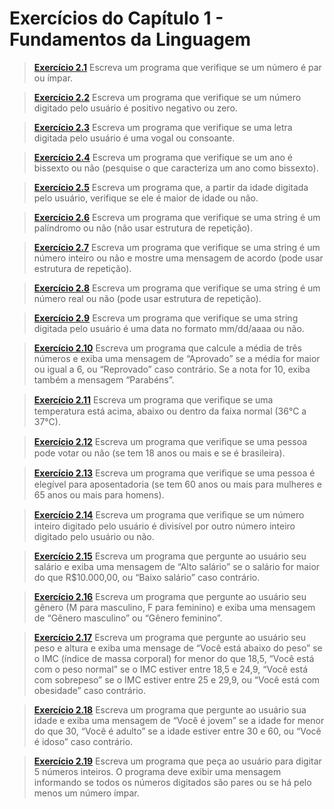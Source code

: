 # Exercícios do Capítulo 1 - Fundamentos da Linguagem

> **[Exercício 2.1](https://github.com/ThallesCansi/Programacao-para-Web/blob/master/1%C2%BA%20Bimestre/Cap%C3%ADtulo%20II%20-%20Estruturas%20Condicionais/Exercise%202.1.py)**  Escreva um programa que verifique se um número é par ou ímpar. 

> **[Exercício 2.2](https://github.com/ThallesCansi/Programacao-para-Web/blob/master/1%C2%BA%20Bimestre/Cap%C3%ADtulo%20II%20-%20Estruturas%20Condicionais/Exercise%202.2.py)**  Escreva um programa que verifique se um número digitado pelo usuário é positivo negativo ou zero.

> **[Exercício 2.3](https://github.com/ThallesCansi/Programacao-para-Web/blob/master/1%C2%BA%20Bimestre/Cap%C3%ADtulo%20II%20-%20Estruturas%20Condicionais/Exercise%202.3.py)**  Escreva um programa que verifique se uma letra digitada pelo usuário é uma vogal ou consoante.

> **[Exercício 2.4](https://github.com/ThallesCansi/Programacao-para-Web/blob/master/1%C2%BA%20Bimestre/Cap%C3%ADtulo%20II%20-%20Estruturas%20Condicionais/Exercise%202.4.py)**  Escreva um programa que verifique se um ano é bissexto ou não (pesquise o que caracteriza um ano como bissexto).

> **[Exercício 2.5](https://github.com/ThallesCansi/Programacao-para-Web/blob/master/1%C2%BA%20Bimestre/Cap%C3%ADtulo%20II%20-%20Estruturas%20Condicionais/Exercise%202.5.py)**  Escreva um programa que, a partir da idade digitada pelo usuário, verifique se ele é maior de idade ou não.

> **[Exercício 2.6](https://github.com/ThallesCansi/Programacao-para-Web/blob/master/1%C2%BA%20Bimestre/Cap%C3%ADtulo%20II%20-%20Estruturas%20Condicionais/Exercise%202.6.py)**  Escreva um programa que verifique se uma string é um palíndromo ou não (não usar estrutura de repetição).

> **[Exercício 2.7](https://github.com/ThallesCansi/Programacao-para-Web/blob/master/1%C2%BA%20Bimestre/Cap%C3%ADtulo%20II%20-%20Estruturas%20Condicionais/Exercise%202.7.py)**  Escreva um programa que verifique se uma string é um número inteiro ou não e mostre uma mensagem de acordo (pode usar estrutura de repetição).

> **[Exercício 2.8](https://github.com/ThallesCansi/Programacao-para-Web/blob/master/1%C2%BA%20Bimestre/Cap%C3%ADtulo%20II%20-%20Estruturas%20Condicionais/Exercise%202.8.py)**  Escreva um programa que verifique se uma string é um número real ou não (pode usar estrutura de repetição).

> **[Exercício 2.9](https://github.com/ThallesCansi/Programacao-para-Web/blob/master/1%C2%BA%20Bimestre/Cap%C3%ADtulo%20II%20-%20Estruturas%20Condicionais/Exercise%202.9.py)**  Escreva um programa que verifique se uma string digitada pelo usuário é uma data no formato mm/dd/aaaa ou não.

> **[Exercício 2.10](https://github.com/ThallesCansi/Programacao-para-Web/blob/master/1%C2%BA%20Bimestre/Cap%C3%ADtulo%20II%20-%20Estruturas%20Condicionais/Exercise%202.10.py)**  Escreva um programa que calcule a média de três números e exiba uma mensagem de “Aprovado” se a média for maior ou igual a 6, ou “Reprovado” caso contrário. Se a nota for 10, exiba também a mensagem “Parabéns”.

> **[Exercício 2.11](https://github.com/ThallesCansi/Programacao-para-Web/blob/master/1%C2%BA%20Bimestre/Cap%C3%ADtulo%20II%20-%20Estruturas%20Condicionais/Exercise%202.11.py)**  Escreva um programa que veriﬁque se uma temperatura está acima, abaixo ou dentro da faixa normal (36°C a 37°C).

> **[Exercício 2.12](https://github.com/ThallesCansi/Programacao-para-Web/blob/master/1%C2%BA%20Bimestre/Cap%C3%ADtulo%20II%20-%20Estruturas%20Condicionais/Exercise%202.12.py)**  Escreva um programa que veriﬁque se uma pessoa pode votar ou não (se tem 18 anos ou mais e se é brasileira).

> **[Exercício 2.13](https://github.com/ThallesCansi/Programacao-para-Web/blob/master/1%C2%BA%20Bimestre/Cap%C3%ADtulo%20II%20-%20Estruturas%20Condicionais/Exercise%202.13.py)**  Escreva um programa que veriﬁque se uma pessoa é elegível para aposentadoria (se tem 60 anos ou mais para mulheres e 65 anos ou mais para homens).

> **[Exercício 2.14](https://github.com/ThallesCansi/Programacao-para-Web/blob/master/1%C2%BA%20Bimestre/Cap%C3%ADtulo%20II%20-%20Estruturas%20Condicionais/Exercise%202.14.py)**  Escreva um programa que veriﬁque se um número inteiro digitado pelo usuário é divisível por outro número inteiro digitado pelo usuário ou não.

> **[Exercício 2.15](https://github.com/ThallesCansi/Programacao-para-Web/blob/master/1%C2%BA%20Bimestre/Cap%C3%ADtulo%20II%20-%20Estruturas%20Condicionais/Exercise%202.15.py)**  Escreva um programa que pergunte ao usuário seu salário e exiba uma mensagem de “Alto salário” se o salário for maior do que R$10.000,00, ou “Baixo salário” caso contrário.

> **[Exercício 2.16](https://github.com/ThallesCansi/Programacao-para-Web/blob/master/1%C2%BA%20Bimestre/Cap%C3%ADtulo%20II%20-%20Estruturas%20Condicionais/Exercise%202.16.py)**  Escreva um programa que pergunte ao usuário seu gênero (M para masculino, F para feminino) e exiba uma mensagem de “Gênero masculino” ou “Gênero feminino”.

> **[Exercício 2.17](https://github.com/ThallesCansi/Programacao-para-Web/blob/master/1%C2%BA%20Bimestre/Cap%C3%ADtulo%20II%20-%20Estruturas%20Condicionais/Exercise%202.17.py)**  Escreva um programa que pergunte ao usuário seu peso e altura e exiba uma mensage de “Você está abaixo do peso” se o IMC (índice de massa corporal) for menor do que 18,5, “Você está com o peso normal” se o IMC estiver entre 18,5 e 24,9, “Você está com sobrepeso” se o IMC estiver entre 25 e 29,9, ou “Você está com obesidade” caso contrário.

> **[Exercício 2.18](https://github.com/ThallesCansi/Programacao-para-Web/blob/master/1%C2%BA%20Bimestre/Cap%C3%ADtulo%20II%20-%20Estruturas%20Condicionais/Exercise%202.18.py)**  Escreva um programa que pergunte ao usuário sua idade e exiba uma mensagem de “Você é jovem” se a idade for menor do que 30, “Você é adulto” se a idade estiver entre 30 e 60, ou “Você é idoso” caso contrário.

> **[Exercício 2.19](https://github.com/ThallesCansi/Programacao-para-Web/blob/master/1%C2%BA%20Bimestre/Cap%C3%ADtulo%20II%20-%20Estruturas%20Condicionais/Exercise%202.19.py)**  Escreva um programa que peça ao usuário para digitar 5 números inteiros. O programa deve exibir uma mensagem informando se todos os números digitados são pares ou se há pelo menos um número ímpar.